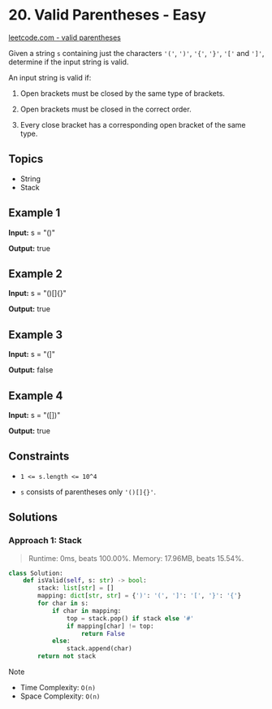 # 20. Valid Parentheses - Easy

[leetcode.com - valid parentheses](https://leetcode.com/problems/valid-parentheses/)

Given a string `s` containing just the characters `'('`, `')'`, `'{'`, `'}'`, `'['` and `']'`, determine if the input string is valid.

An input string is valid if:

1. Open brackets must be closed by the same type of brackets.

2. Open brackets must be closed in the correct order.

3. Every close bracket has a corresponding open bracket of the same type.

## Topics

* String
* Stack

## Example 1

**Input:** s = "()"

**Output:** true

## Example 2

**Input:** s = "()[]{}"

**Output:** true

## Example 3

**Input:** s = "(]"

**Output:** false

## Example 4

**Input:** s = "([])"

**Output:** true

## Constraints

* `1 <= s.length <= 10^4`

* `s` consists of parentheses only `'()[]{}'`.

## Solutions

### Approach 1: Stack

> Runtime: 0ms, beats 100.00%. Memory: 17.96MB, beats 15.54%.

```python
class Solution:
    def isValid(self, s: str) -> bool:
        stack: list[str] = []
        mapping: dict[str, str] = {')': '(', ']': '[', '}': '{'}
        for char in s:
            if char in mapping:
                top = stack.pop() if stack else '#'
                if mapping[char] != top:
                    return False
            else:
                stack.append(char)
        return not stack
```

> [!NOTE]
>
> * Time Complexity: `O(n)`
> * Space Complexity: `O(n)`
